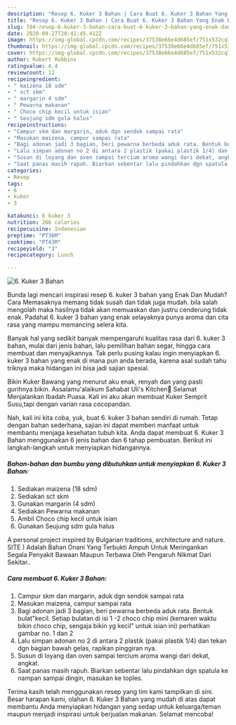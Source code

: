 ```yaml
---
description: "Resep 6. Kuker 3 Bahan | Cara Buat 6. Kuker 3 Bahan Yang Enak Dan Mudah"
title: "Resep 6. Kuker 3 Bahan | Cara Buat 6. Kuker 3 Bahan Yang Enak Dan Mudah"
slug: 784-resep-6-kuker-3-bahan-cara-buat-6-kuker-3-bahan-yang-enak-dan-mudah
date: 2020-09-27T20:41:45.412Z
image: https://img-global.cpcdn.com/recipes/37538e66e4d685ef/751x532cq70/6-kuker-3-bahan-foto-resep-utama.jpg
thumbnail: https://img-global.cpcdn.com/recipes/37538e66e4d685ef/751x532cq70/6-kuker-3-bahan-foto-resep-utama.jpg
cover: https://img-global.cpcdn.com/recipes/37538e66e4d685ef/751x532cq70/6-kuker-3-bahan-foto-resep-utama.jpg
author: Robert Robbins
ratingvalue: 4.4
reviewcount: 12
recipeingredient:
- " maizena 18 sdm"
- " sct skm"
- " margarin 4 sdm"
- " Pewarna makanan"
- " Choco chip kecil untuk isian"
- " Seujung sdm gula halus"
recipeinstructions:
- "Campur skm dan margarin, aduk dgn sendok sampai rata"
- "Masukan maizena, campur sampai rata"
- "Bagi adonan jadi 3 bagian, beri pewarna berbeda aduk rata. Bentuk bulat&#34;kecil. Setiap bulatan di isi 1 -2 choco chip mini (kemaren waktu bikin choco chip, sengaja bikin yg kecil&#34; untuk isian ini) perhatikan gambar no. 1 dan 2"
- "Lalu simpan adonan no 2 di antara 2 plastik (pakai plastik 1/4) dan tekan dgn bagian bawah gelas, rapikan pinggiran nya."
- "Susun di loyang dan oven sampai tercium aroma wangi dari dekat, angkat."
- "Saat panas masih rapuh. Biarkan sebentar lalu pindahkan dgn spatula ke nampan sampai dingin, masukan ke toples."
categories:
- Resep
tags:
- 6
- kuker
- 3

katakunci: 6 kuker 3 
nutrition: 266 calories
recipecuisine: Indonesian
preptime: "PT36M"
cooktime: "PT43M"
recipeyield: "3"
recipecategory: Lunch

---
```



![6. Kuker 3 Bahan](https://img-global.cpcdn.com/recipes/37538e66e4d685ef/751x532cq70/6-kuker-3-bahan-foto-resep-utama.jpg)

Bunda lagi mencari inspirasi resep 6. kuker 3 bahan yang Enak Dan Mudah? Cara Memasaknya memang tidak susah dan tidak juga mudah. bila salah mengolah maka hasilnya tidak akan memuaskan dan justru cenderung tidak enak. Padahal 6. kuker 3 bahan yang enak selayaknya punya aroma dan cita rasa yang mampu memancing selera kita.

Banyak hal yang sedikit banyak mempengaruhi kualitas rasa dari 6. kuker 3 bahan, mulai dari jenis bahan, lalu pemilihan bahan segar, hingga cara membuat dan menyajikannya. Tak perlu pusing kalau ingin menyiapkan 6. kuker 3 bahan yang enak di mana pun anda berada, karena asal sudah tahu triknya maka hidangan ini bisa jadi sajian spesial.

Bikin Kuker Bawang yang menurut aku enak, renyah dan yang pasti gurihnya bikin. Assalamu&#39;alaikum Sahabat Uli&#39;s Kitchen🤗 Selamat Menjalankan Ibadah Puasa. Kali ini aku akan membuat Kuker Semprit Susu,tapi dengan varian rasa cocopandan.


Nah, kali ini kita coba, yuk, buat 6. kuker 3 bahan sendiri di rumah. Tetap dengan bahan sederhana, sajian ini dapat memberi manfaat untuk membantu menjaga kesehatan tubuh kita. Anda dapat membuat 6. Kuker 3 Bahan menggunakan 6 jenis bahan dan 6 tahap pembuatan. Berikut ini langkah-langkah untuk menyiapkan hidangannya.

<!--inarticleads1-->

##### Bahan-bahan dan bumbu yang dibutuhkan untuk menyiapkan 6. Kuker 3 Bahan:

1. Sediakan  maizena (18 sdm)
1. Sediakan  sct skm
1. Gunakan  margarin (4 sdm)
1. Sediakan  Pewarna makanan
1. Ambil  Choco chip kecil untuk isian
1. Gunakan  Seujung sdm gula halus


A personal project inspired by Bulgarian traditions, architecture and nature. SITE ) Adalah Bahan Onani Yang Terbukti Ampuh Untuk Meringankan Segala Penyakit Bawaan Maupun Terbawa Oleh Pengaruh Nikmat Dari Sekitar.. 

<!--inarticleads2-->

##### Cara membuat 6. Kuker 3 Bahan:

1. Campur skm dan margarin, aduk dgn sendok sampai rata
1. Masukan maizena, campur sampai rata
1. Bagi adonan jadi 3 bagian, beri pewarna berbeda aduk rata. Bentuk bulat&#34;kecil. Setiap bulatan di isi 1 -2 choco chip mini (kemaren waktu bikin choco chip, sengaja bikin yg kecil&#34; untuk isian ini) perhatikan gambar no. 1 dan 2
1. Lalu simpan adonan no 2 di antara 2 plastik (pakai plastik 1/4) dan tekan dgn bagian bawah gelas, rapikan pinggiran nya.
1. Susun di loyang dan oven sampai tercium aroma wangi dari dekat, angkat.
1. Saat panas masih rapuh. Biarkan sebentar lalu pindahkan dgn spatula ke nampan sampai dingin, masukan ke toples.




Terima kasih telah menggunakan resep yang tim kami tampilkan di sini. Besar harapan kami, olahan 6. Kuker 3 Bahan yang mudah di atas dapat membantu Anda menyiapkan hidangan yang sedap untuk keluarga/teman maupun menjadi inspirasi untuk berjualan makanan. Selamat mencoba!
